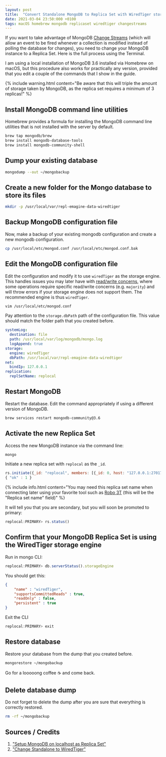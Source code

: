 ```yaml
---
layout: post
title:  "Convert Standalone MongoDB to Replica Set with WiredTiger storage engine (macOS + Homebrew)"
date: 2021-03-04 23:50:000 +0100
tags: macOS homebrew mongodb replicaset wiredtiger changestreams
---
```


If you want to take advantage of MongoDB [Change Streams](https://docs.mongodb.com/manual/changeStreams/) (which will allow an event to be fired whenever a collection is modified instead of polling the database for changes), you need to change your MongoDB instance to a Replica Set. Here is the full process using the Terminal.

I am using a local installation of MongoDB 3.6 installed via Homebrew on macOS, but this procedure also works for practically any version, provided that you edit a couple of the commands that I show in the guide.

{% include warning.html content="Be aware that this will triple the amount of storage taken by MongoDB, as the replica set requires a minimum of 3 replicas!" %}

## Install MongoDB command line utilities

Homebrew provides a formula for installing the MongoDB command line utilities that is not installed with the server by default.

```bash
brew tap mongodb/brew
brew install mongodb-database-tools
brew install mongodb-community-shell
```

## Dump your existing database

```bash
mongodump --out ~/mongobackup
```

## Create a new folder for the Mongo database to store its files

```bash
mkdir -p /usr/local/var/repl-emagine-data-wiredtiger
```

## Backup MongoDB configuration file

Now, make a backup of your existing mongodb configuration and create a new mongodb configuration.

```bash
cp /usr/local/etc/mongod.conf /usr/local/etc/mongod.conf.bak
```

## Edit the MongoDB configuration file

Edit the configuration and modify it to use `wiredTiger` as the storage engine. This handles issues you may later have with [read/write concerns](https://docs.mongodb.com/manual/reference/read-concern/), where some operations require specific read/write concerns (e.g. `majority`) and will throw errors if your storage engine does not support them. The recommended engine is thus `wiredTiger`.

```bash
vim /usr/local/etc/mongod.conf
```

Pay attention to the `storage.dbPath` path of the configuration file. This value should match the folder path that you created before.

```yaml
systemLog:
  destination: file
  path: /usr/local/var/log/mongodb/mongo.log
  logAppend: true
storage:
  engine: wiredTiger
  dbPath: /usr/local/var/repl-emagine-data-wiredtiger
net:
  bindIp: 127.0.0.1
replication:
  replSetName: replocal
```

## Restart MongoDB

Restart the database. Edit the command appropriately if using a different version of MongoDB.

```bash
brew services restart mongodb-community@3.6
```

## Activate the new Replica Set

Access the new MongoDB instance via the command line:

```bash
mongo
```

Initiate a new replica set with `replocal` as the `_id`.

```javascript
rs.initiate({_id: "replocal", members: [{_id: 0, host: "127.0.0.1:27017"}] })
{ "ok" : 1 }
```
{% include info.html content="You may need this replica set name when connecting later using your favorite tool such as [Robo 3T](https://robomongo.org/) (this will be the "Replica set name" field)" %}

It will tell you that you are secondary, but you will soon be promoted to primary:

```javascript
replocal:PRIMARY> rs.status()
```

## Confirm that your MongoDB Replica Set is using the WiredTiger storage engine

Run in mongo CLI:

```javascript
replocal:PRIMARY> db.serverStatus().storageEngine
```

You should get this:

```json
{
	"name" : "wiredTiger",
	"supportsCommittedReads" : true,
	"readOnly" : false,
	"persistent" : true
}
```

Exit the CLI

```javascript
replocal:PRIMARY> exit
```

## Restore database

Restore your database from the dump that you created before.

```bash
mongorestore ~/mongobackup
```

Go for a looooong coffee ☕️ and come back.

## Delete database dump

Do not forget to delete the dump after you are sure that everything is correctly restored.

```bash
rm -rf ~/mongobackup
```

## Sources / Credits

1. ["Setup MongoDB on localhost as Replica Set"](https://gist.github.com/davisford/bb37079900888c44d2bbcb2c52a5d6e8)
2. ["Change Standalone to WiredTiger"](https://docs.mongodb.com/manual/tutorial/convert-standalone-to-replica-set/)
